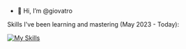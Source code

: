 - 👋 Hi, I’m @giovatro

Skills I've been learning and mastering (May 2023 - Today):

[![My Skills](https://skillicons.dev/icons?i=bash,c,git,aws)](https://skillicons.dev)


<!---
giovatro/giovatro is a ✨ special ✨ repository because its `README.md` (this file) appears on your GitHub profile.
You can click the Preview link to take a look at your changes.
--->
